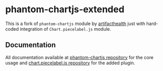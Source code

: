 # phantom-chartjs-extended

This is a fork of `phantom-chartjs` module by [artifacthealth](https://github.com/artifacthealth) just with hard-coded integration of `Chart.piecelabel.js` module.

## Documentation

All documentation available at [phantom-chartjs repository](https://github.com/artifacthealth/phantom-chartjs) for the core usage and [chart.piecelabel.js repository](https://github.com/emn178/Chart.PieceLabel.js) for the added plugin.
